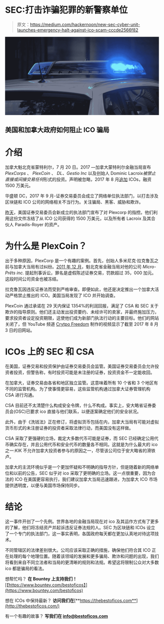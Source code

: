 # SEC:打击诈骗犯罪的新警察单位

> 原文：<https://medium.com/hackernoon/new-sec-cyber-unit-launches-emergency-halt-against-ico-scam-cccde2566f82>

![](img/27df58e9126760be741ee06db56da000.png)

## 美国和加拿大政府如何阻止 ICO 骗局

# 介绍

加拿大魁北克省蒙特利尔，7 月 20 日。2017 —加拿大蒙特利尔金融当局宣布 *PlexCorps* 、 *PlexCoin* 、 *DL、Gestio Inc* 以及创始人 Dominic Lacroix*被禁止直接或间接交易任何*形式的投资。声明被忽略，2017 年 8 月[追加](https://cdn01.plexcoin.com/403.html) ICOs，融资 1500 万美元。

华盛顿 DC，2017 年 9 月-证券交易委员会成立了网络单位执法部门，以打击涉及区块链和 ICO 公司的网络相关不当行为。关注骗局、黑客、威胁和欺诈。

[昨天](https://www.sec.gov/news/press-release/2017-219)，美国证券交易委员会新成立的执法部门宣布了对 Plexcorp 的指控。他们利用这份文件冻结了从 ICO 公司获得的 1500 万美元，以及所有者 Lacroix 及其合伙人 Paradis-Royer 的资产。

# 为什么是 PlexCoin？

出于多种原因，PlexCorp 是一个有趣的案例。首先，创始人多米尼克·拉克鲁瓦之前与加拿大当局有过纠纷。[2011 年 12 月](https://lautorite.qc.ca/en/general-public/media-centre/news/fiche-dactualites/dossier-micro-prets-inc-lautorite-intente-une-poursuite-penale-1/)，魁北克省金融当局对他的公司 *Micro-Prêts inc.* 提起刑事诉讼，罪名是虚假陈述证券交易，罚款超过 35，000 加元。这段时间公司资金也被冻结。

拉克鲁瓦因违反证券法而受到严格审查。即便如此，他还是决定推出一个加拿大活动严格禁止推出的 ICO。美国当局发现了 ICO 并开始调查。

PlexCoin 通过承诺在 29 天内保证 1354%的利润回报，满足了 CSA 和 SEC 关于欺诈的指导原则。他们还主动发出投资要约、未经许可的卖家，并最终施加压力，要求投资者设定投资期限，这使他们成为新部门执法行动的主要目标。他们的网站关闭了，但 YouTube 频道 [Crytpo Freedom](https://youtu.be/Grbz7eSSp7U) 制作的视频显示了截至 2017 年 8 月 3 日的旧网站。

# ICOs 上的 SEC 和 CSA

在美国，证券交易和投资保护由证券交易委员会监管。美国证券交易委员会允许投资者投资，但警告称，有时投资可能是未注册的证券，投资资金不一定能收回。

在加拿大，证券交易由各省和地区独立监管。这意味着所有 10 个省和 3 个地区有不同的监管机构。为了使事情更容易，这些监管机构通过加拿大证券管理机构 CSA 进行沟通。

CSA 目前还不太清楚什么构成安全令牌，什么不构成。事实上，安大略省证券委员会(OSC)已要求 ico 直接与他们联系，以便逐案确定他们的安全状况。

此外，由于《洗钱法》正在修订，将虚拟货币包括在内，加拿大当局有可能对虚拟货币形式的未注册证券的投资者采取法律行动，而美国没有这样做。

CSA 采取了更强硬的立场，裁定大多数代币可能是证券，而 SEC 已经确定公用代币确实存在，并且公用代币和安全代币的数量各不相同。这就是为什么最大的 ico 之一:KIK 不允许加拿大投资者参与的原因之一，尽管该公司位于安大略省的滑铁卢。

加拿大的主流环境似乎是一个更加怀疑和不明确的指导方针，但是随着新的网络单位和以前的公告，SEC 似乎对 ico 采取了更明确的立场。这一点很重要，因为合法的 ICO 在美国更容易执行，我们建议加拿大当局迅速跟进，为加拿大 ICO 市场提供透明度，以便与美国市场保持同步。

# 结论

这一事件开创了一个先例。世界各地的金融当局现在对 ico 及其运作方式有了更多的了解，他们将冻结资产并起诉违反证券法规的人。SEC 为区块链和 ICOs 设立了一个专门的执法部门，这一事实表明，各国政府每天都在更加认真地对待这项技术。

不同管辖区的法律差别很大。公司应该采取正确的措施，确保他们符合其 ICO 正在处理的每个地理位置。随着该领域的发展和更多骗局、欺诈和问题的出现，我们将看到来自不同立法者和当局的更清晰的规则和法规。希望这将限制公众对大多数 ico 都是骗局的看法。

想帮忙吗？
**在 Bountey 上支持我们！**[【https://www.bountey.com/bestoficos】](https://www.bountey.com/bestoficos)

想在 ICOs 中保持最新？
**访问我们在**[**https://thebestoficos.com**](http://thebestoficos.com/)

有一个有趣的故事？
**写我们在 info@bestoficos.com**